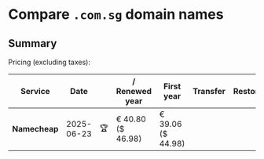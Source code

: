# Compare `.com.sg` domain names

## Summary

Pricing (excluding taxes):

| Service | Date |  | / Renewed year | First year | Transfer | Restoration |
|--|--|--|--|--|--|--|
| **Namecheap** | 2025-06-23 | 🏆 | € 40.80<br>($ 46.98) | € 39.06<br>($ 44.98) |  |  |
